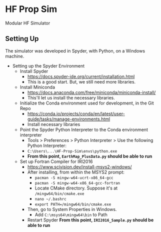 # HF Prop Sim
 Modular HF Simulator

## Setting Up
The simulator was developed in Spyder, with Python, on a Windows machine.

- Setting up the Spyder Environment
    - Install Spyder
        - https://docs.spyder-ide.org/current/installation.html
        - This is a good start. But, we still need more libraries.
    - Install Miniconda
        - https://docs.anaconda.com/free/miniconda/miniconda-install/
        - This'll let us install the necessary libraries.
    - Initialize the Conda environment used for development, in the Git Repo
        - https://conda.io/projects/conda/en/latest/user-guide/tasks/manage-environments.html
        - Install necessary libraries
    - Point the Spyder Python Interpreter to the Conda environment interpreter
        - Tools > Preferences > Python Interpreter > Use the following Python Interpreter:
        - `C:\Users\...\HF-Prop-Sim\envs\python.exe`
        - **From this point, `EarthMap_PlusData.py` should be able to run**
    - Set up Fortran Compiler for IRI2016
        - https://www.scivision.dev/install-msys2-windows/
        - After installing, from within the MSYS2 prompt:
            - `pacman -S mingw-w64-ucrt-x86_64-gcc`
            - `pacman -S mingw-w64-x86_64-gcc-fortran`
            - Locate CMake directory. Suppose it's at `/mingw64/bin/cmake.exe`
            - `nano ~/.bashrc`
            - `export PATH=/mingw64/bin/cmake.exe`
        - Then, go to System Properties in Windows.
            - Add `C:\msys64\mingw64\bin` to Path
        - Restart Spyder
        **From this point, `IRI2016_Sample.py` should be able to run**
